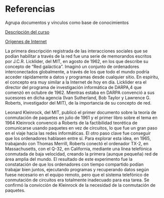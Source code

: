 # Referencias
Agrupa documentos y vínculos como base de conocimientos

[Descripción del curso](http://www.cpci.org.ar/index.php/servicios/cursos/277-curso-internet-de-las-cosas-iot)

[Orígenes de Internet](http://www.internetsociety.org/es/internet/%C2%BFqu%C3%A9-es-internet/la-historia-de-internet)

La primera descripción registrada de las interacciones sociales que se podían habilitar a través de la red fue una serie de memorandos escritos por J.C.R. Licklider, del MIT, en agosto de 1962, en los que describe su concepto de “Red galáctica”. Imaginó un conjunto de ordenadores interconectados globalmente, a través de los que todo el mundo podría acceder rápidamente a datos y programas desde cualquier sitio. En espíritu, el concepto era muy similar a la Internet de hoy en día. Licklider era el director del programa de investigación informática de DARPA,4 que comenzó en octubre de 1962. Mientras estaba en DARPA convenció a sus sucesores en dicha agencia (Ivan Sutherland, Bob Taylor y Lawrence G. Roberts, investigador del MIT), de la importancia de su concepto de red.

Leonard Kleinrock, del MIT, publicó el primer documento sobre la teoría de conmutación de paquetes en julio de 1961 y el primer libro sobre el tema en 1964 Kleinrock convenció a Roberts de la factibilidad teorética de comunicarse usando paquetes en vez de circuitos, lo que fue un gran paso en el viaje hacia las redes informáticas. El otro paso clave fue conseguir que los ordenadores hablasen entre sí. Para explorar esta idea, en 1965, trabajando con Thomas Merrill, Roberts conectó el ordenador TX-2, en Massachusetts, con el Q-32, en California, mediante una línea telefónica conmutada de baja velocidad, creando la primera (aunque pequeña) red de área amplia del mundo. El resultado de este experimento fue la constatación de que los ordenadores con tiempo compartido podían trabajar bien juntos, ejecutando programas y recuperando datos según fuese necesario en el equipo remoto, pero que el sistema telefónico de conmutación de circuitos era totalmente inadecuado para esa tarea. Se confirmó la convicción de Kleinrock de la necesidad de la conmutación de paquetes.
